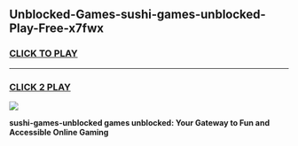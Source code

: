 
## Unblocked-Games-sushi-games-unblocked-Play-Free-x7fwx
<h3>
<a href="https://premium76.site?title=sushi-games-unblocked&ref=15A">CLICK TO PLAY</a></h3>
<hr>

<h3>
<a href="https://premium76.site?title=sushi-games-unblocked&ref=15A">CLICK 2 PLAY</a>
  
</h3>

<a href="https://premium76.site?title=sushi-games-unblocked&ref=15A"><img src="https://clearcache.store/games.png"></a>


**sushi-games-unblocked games unblocked: Your Gateway to Fun and Accessible Online Gaming**
